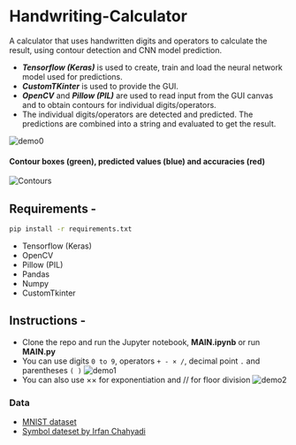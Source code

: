 # Handwriting-Calculator

A calculator that uses handwritten digits and operators to calculate the result, using contour detection and CNN model prediction.</br>
- ***Tensorflow (Keras)*** is used to create, train and load the neural network model used for predictions.</br>
- ***CustomTKinter*** is used to provide the GUI.</br>
- ***OpenCV*** and ***Pillow (PIL)*** are used to read input from the GUI canvas and to obtain contours for individual digits/operators.</br>
- The individual digits/operators are detected and predicted. The predictions are combined into a string and evaluated to get the result.

![demo0](https://github.com/ShettySach/Handwriting-Calculator/assets/132273464/c8643ca4-2bad-46f7-ba14-13b01e7a9d2b)

#### Contour boxes (green), predicted values (blue) and accuracies (red)

![Contours](https://github.com/ShettySach/Handwriting-Calculator/assets/132273464/5e3e7121-21ca-4337-a86c-c5656c305bb2)

## Requirements -
```bash
pip install -r requirements.txt
```
* Tensorflow (Keras)
* OpenCV
* Pillow (PIL)
* Pandas
* Numpy
* CustomTkinter

## Instructions -
* Clone the repo and run the Jupyter notebook, **MAIN.ipynb** or run **MAIN.py**
* You can use digits `0 to 9`, operators `+ - × /`, decimal point `.` and parentheses `( )`
  ![demo1](https://github.com/ShettySach/Handwriting-Calculator/assets/132273464/01ff0627-e2ad-4908-aa27-fd043d42668e)
* You can also use ×× for exponentiation and // for floor division
  ![demo2](https://github.com/ShettySach/Handwriting-Calculator/assets/132273464/95d11844-adf6-4c65-9f1e-e4a9f8a5e609)
  
### Data
* [MNIST dataset](https://www.kaggle.com/datasets/hojjatk/mnist-dataset)
* [Symbol dateset by Irfan Chahyadi ](https://github.com/irfanchahyadi/Handwriting-Calculator/blob/master/src/dataset/data.pickle)
